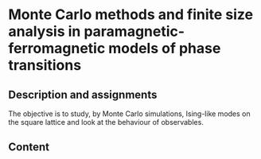 # Monte Carlo methods and finite size analysis in paramagnetic-ferromagnetic models of phase transitions
## Description and assignments
The objective is to study, by Monte Carlo simulations, Ising-like modes on the square lattice and look at the behaviour of observables.

## Content

